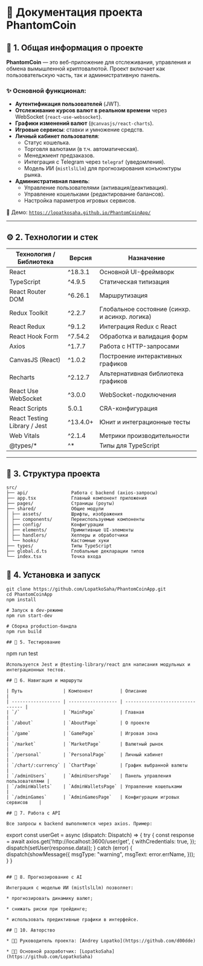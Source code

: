 # 📘 Документация проекта PhantomCoin

## 🔧 1. Общая информация о проекте

**PhantomCoin** — это веб-приложение для отслеживания, управления и обмена вымышленной криптовалютой. Проект включает как пользовательскую часть, так и административную панель.

### ✨ Основной функционал:

- **Аутентификация пользователей** (JWT).
- **Отслеживание курсов валют в реальном времени** через WebSocket (`react-use-websocket`).
- **Графики изменений валют** (`@canvasjs/react-charts`).
- **Игровые сервисы**: ставки и умножение средств.
- **Личный кабинет пользователя**:
  - Статус кошелька.
  - Торговля валютами (в т.ч. автоматическая).
  - Менеджмент предзаказов.
  - Интеграция с Telegram через `telegraf` (уведомления).
  - Модель ИИ (`mistlslLlm`) для прогнозирования конъюнктуры рынка.
- **Административная панель**:
  - Управление пользователями (активация/деактивация).
  - Управление кошельками (редактирование балансов).
  - Настройка параметров игровых сервисов.

📍 Демо: [`https://lopatkosaha.github.io/PhantomCoinApp/`](https://lopatkosaha.github.io/PhantomCoinApp/)

---

## ⚙️ 2. Технологии и стек

| Технология / Библиотека       | Версия     | Назначение                                               |
|------------------------------|------------|-----------------------------------------------------------|
| React                        | ^18.3.1    | Основной UI-фреймворк                                     |
| TypeScript                   | ^4.9.5     | Статическая типизация                                     |
| React Router DOM             | ^6.26.1    | Маршрутизация                                             |
| Redux Toolkit                | ^2.2.7     | Глобальное состояние (синхр. и асинхр. логика)           |
| React Redux                  | ^9.1.2     | Интеграция Redux с React                                  |
| React Hook Form              | ^7.54.2    | Обработка и валидация форм                                |
| Axios                        | ^1.7.7     | Работа с HTTP-запросами                                   |
| CanvasJS (React)             | ^1.0.2     | Построение интерактивных графиков                         |
| Recharts                     | ^2.12.7    | Альтернативная библиотека графиков                        |
| React Use WebSocket          | ^3.0.0     | WebSocket-подключения                                     |
| React Scripts                | 5.0.1      | CRA-конфигурация                                          |
| React Testing Library / Jest| ^13.4.0+   | Юнит и интеграционные тесты                               |
| Web Vitals                   | ^2.1.4     | Метрики производительности                                |
| @types/*                     | ^*         | Типы для TypeScript                                       |

---

## 🧱 3. Структура проекта

```
src/
├── api/                Работа с backend (axios-запросы)
├── app.tsx             Главный компонент приложения
├── pages/              Страницы (роуты)
├── shared/             Общие модули
│ ├── assets/           Шрифты, изображения
│ ├── components/       Переиспользуемые компоненты
│ ├── config/           Конфигурации
│ ├── elements/         Примитивные UI-элементы
│ ├── handlers/         Хелперы и обработчики
│ └── hooks/            Кастомные хуки
├── types/              Типы TypeScript
├── global.d.ts         Глобальные декларации типов
└── index.tsx           Точка входа
```

## 🚀 4. Установка и запуск

```
git clone https://github.com/LopatkoSaha/PhantomCoinApp.git
cd PhantomCoinApp
npm install

# Запуск в dev-режиме
npm run start-dev

# Сборка production-бандла
npm run build

## 🧪 5. Тестирование

```
npm run test
```
Используется Jest и @testing-library/react для написания модульных и интеграционных тестов.

## 🧭 6. Навигация и маршруты

| Путь               | Компонент          | Описание                         |
| ------------------ | ------------------ | -------------------------------- |
| `/`                | `MainPage`         | Главная                          |
| `/about`           | `AboutPage`        | О проекте                        |
| `/game`            | `GamePage`         | Игровая зона                     |
| `/market`          | `MarketPage`       | Валютный рынок                   |
| `/personal`        | `PersonalPage`     | Личный кабинет                   |
| `/chart/:currency` | `ChartPage`        | График выбранной валюты          |
| `/adminUsers`      | `AdminUsersPage`   | Панель управления пользователями |
| `/adminWallets`    | `AdminWalletsPage` | Управление кошельками            |
| `/adminGames`      | `AdminGamesPage`   | Конфигурации игровых сервисов    |

## 🔐 7. Работа с API

Все запросы к backend выполняются через axios. Пример:

```
export const userGet = async (dispatch: Dispatch) => {
  try {
    const response = await axios.get('http://localhost:3600/user/get', {
      withCredentials: true,
    });
    dispatch(setUser(response.data));
  } catch (error) {
    dispatch(showMessage({
      msgType: "warning",
      msgText: error.errName,
    }));
  }
}
```

## 🧠 8. Прогнозирование с AI

Интеграция с моделью ИИ (mistlslLlm) позволяет:

* прогнозировать динамику валют;

* снижать риски при трейдинге;

* использовать предиктивные графики в интерфейсе.

## 📄 10. Авторство

* 👨‍💼 Руководитель проекта: [Andrey Lopatko](https://github.com/d00dde)

* 👨‍💻 Основной разработчик: [LopatkoSaha](https://github.com/LopatkoSaha)